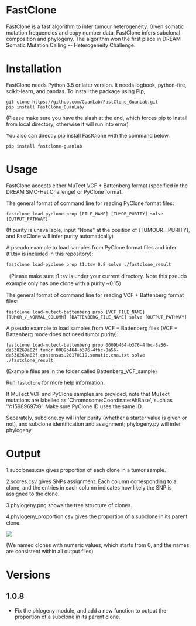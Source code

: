# FastClone

FastClone is a fast algorithm to infer tumour heterogeneity. Given somatic
mutation frequencies and copy number data, FastClone infers subclonal
composition and phylogeny. The algorithm won the first place in DREAM Somatic
Mutation Calling -- Heterogeneity Challenge.

# Installation

FastClone needs Python 3.5 or later version. It needs logbook, python-fire,
scikit-learn, and pandas. To install the package using Pip,

```
git clone https://github.com/GuanLab/FastClone_GuanLab.git
pip install FastClone_GuanLab/
```

(Please make sure you have the slash at the end, which forces pip to install from local directory, otherwise it will run into error)

You also can directly pip install FastClone with the command below.
```
pip install fastclone-guanlab
```
# Usage

FastClone accepts either MuTect VCF + Battenberg format (specified in the DREAM
SMC-Het Challenge) or PyClone format.

The general format of command line for reading PyClone format files:
```
fastclone load-pyclone prop [FILE_NAME] [TUMOR_PURITY] solve [OUTPUT_PATHWAY]
```
(If purity is unavailable, input "None" at the position of [TUMOUR__PURITY], and FastClone will infer purity automatically)

A pseudo example to load samples from PyClone format files and infer (t1.tsv is included in this repository):
```
fastclone load-pyclone prop t1.tsv 0.8 solve ./fastclone_result
```
（Please make sure t1.tsv is under your current directory. Note this pseudo example only has one clone with a purity ~0.15）

The general format of command line for reading VCF + Battenberg format files:
```
fastclone load-mutect-battenberg prop [VCF_FILE_NAME] [TUMOR_/_NORMAL_COLUMN] [BATTENBERG_FILE_NAME] solve [OUTPUT_PATHWAY]
```

A pseudo example to load samples from VCF + Battenberg files (VCF + Battenberg mode does not need tumor purity):
```
fastclone load-mutect-battenberg prop 0009b464-b376-4fbc-8a56-da538269a02f tumor 0009b464-b376-4fbc-8a56-da538269a02f.consensus.20170119.somatic.cna.txt solve ./fastclone_result
```
(Example files are in the folder called Battenberg_VCF_sample)

Run `fastclone` for more help information.

If MuTect VCF and PyClone samples are provided, note that MuTect
mutations are labelled as 'Chromosome:Coordinate:AltBase', such as
'Y:15989697:G'. Make sure PyClone ID uses the same ID.

Separately, subclone.py will infer purity (whether a starter value is given or not), and subclone identification and assignment; phylogeny.py will infer phylogeny.

# Output

1.subclones.csv gives proportion of each clone in a tumor sample.

2.scores.csv gives SNPs assignment. Each column corresponding to a clone, and the entries in each column indicates how likely the SNP is assigned to the clone.

3.phylogeny.png shows the tree structure of clones.

4.phylogeny_proportion.csv gives the proportion of a subclone in its parent clone.

![](https://raw.githubusercontent.com/GuanLab/FastClone_GuanLab/master/example_phylogeny.png)


(We named clones with numeric values, which starts from 0, and the names are consistent within all output files)

# Versions

## 1.0.8
* Fix the phlogeny module, and add a new function to output the proportion of a subclone in its parent clone.


